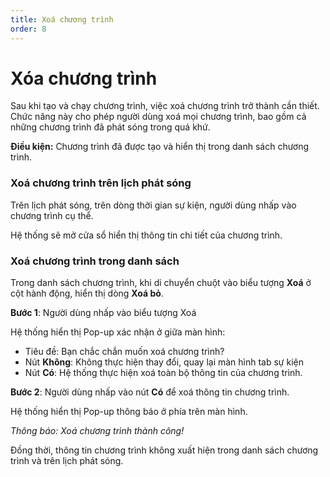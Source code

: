 ```yaml
---
title: Xoá chương trình
order: 8
---
```


# Xóa chương trình

Sau khi tạo và chạy chương trình, việc xoá chương trình trở thành cần thiết. Chức năng này cho phép người dùng xoá mọi chương trình, bao gồm cả những chương trình đã phát sóng trong quá khứ.

**Điều kiện:** Chương trình đã được tạo và hiển thị trong danh sách chương trình.

### Xoá chương trình trên lịch phát sóng

Trên lịch phát sóng, trên dòng thời gian sự kiện, người dùng nhấp vào chương trình cụ thể.

Hệ thống sẽ mở cửa sổ hiển thị thông tin chi tiết của chương trình.

### Xoá chương trình trong danh sách

Trong danh sách chương trình, khi di chuyển chuột vào biểu tượng **Xoá** ở cột hành động, hiển thị dòng **Xoá bỏ**.

**Bước 1**: Người dùng nhấp vào biểu tượng Xoá

Hệ thống hiển thị Pop-up xác nhận ở giữa màn hình:

 <!-- ![]() -->

- Tiêu đề: Bạn chắc chắn muốn xoá chương trình?
- Nút **Không**: Không thực hiện thay đổi, quay lại màn hình tab sự kiện
- Nút **Có**: Hệ thống thực hiện xoá toàn bộ thông tin của chương trình.

**Bước 2**:
Người dùng nhấp vào nút **Có** để xoá thông tin chương trình.

Hệ thống hiển thị Pop-up thông báo ở phía trên màn hình.

 <!-- ![]() -->

_Thông báo: Xoá chương trình thành công!_

Đồng thời, thông tin chương trình không xuất hiện trong danh sách chương trình và trên lịch phát sóng.
